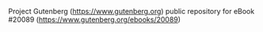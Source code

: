 Project Gutenberg (https://www.gutenberg.org) public repository for eBook #20089 (https://www.gutenberg.org/ebooks/20089)
